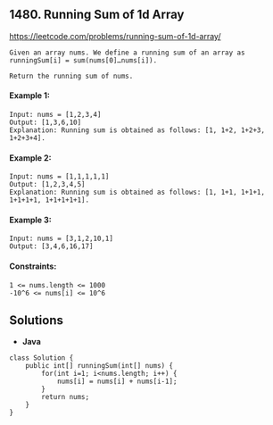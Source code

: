 ## 1480. Running Sum of 1d Array


https://leetcode.com/problems/running-sum-of-1d-array/


```
Given an array nums. We define a running sum of an array as runningSum[i] = sum(nums[0]…nums[i]).

Return the running sum of nums.
```

#### Example 1:

```
Input: nums = [1,2,3,4]
Output: [1,3,6,10]
Explanation: Running sum is obtained as follows: [1, 1+2, 1+2+3, 1+2+3+4].

```

#### Example 2:
```
Input: nums = [1,1,1,1,1]
Output: [1,2,3,4,5]
Explanation: Running sum is obtained as follows: [1, 1+1, 1+1+1, 1+1+1+1, 1+1+1+1+1].
```

#### Example 3:
```
Input: nums = [3,1,2,10,1]
Output: [3,4,6,16,17]
```

#### Constraints:
```
1 <= nums.length <= 1000
-10^6 <= nums[i] <= 10^6
```

## Solutions


* **Java**

```
class Solution {
    public int[] runningSum(int[] nums) {
		for(int i=1; i<nums.length; i++) {
			nums[i] = nums[i] + nums[i-1];
		}
		return nums;
    }
}


```